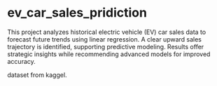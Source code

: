 # ev_car_sales_pridiction
This project analyzes historical electric vehicle (EV) car sales data to forecast future trends using linear regression. A clear upward sales trajectory is identified, supporting predictive modeling. Results offer strategic insights while recommending advanced models for improved accuracy.


dataset from kaggel.
